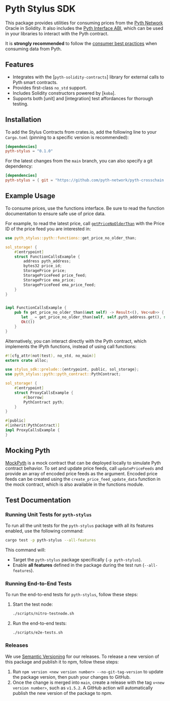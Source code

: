 # Pyth Stylus SDK

This package provides utilities for consuming prices from the [Pyth Network](https://pyth.network/) Oracle in Solidity. It also includes the [Pyth Interface ABI](./abis/IPyth.json), which can be used in your libraries to interact with the Pyth contract.

It is **strongly recommended** to follow the [consumer best practices](https://docs.pyth.network/documentation/pythnet-price-feeds/best-practices) when consuming data from Pyth.

## Features

- Integrates with the [`pyth-solidity-contracts`] library for external calls to Pyth smart contracts.
- Provides first-class `no_std` support.
- Includes Solidity constructors powered by [`koba`].
- Supports both [unit] and [integration] test affordances for thorough testing.

## Installation

To add the Stylus Contracts from crates.io, add the following line to your `Cargo.toml` (pinning to a specific version is recommended):

```toml
[dependencies]
pyth-stylus = "0.1.0"
```

For the latest changes from the `main` branch, you can also specify a git dependency:

```toml
[dependencies]
pyth-stylus = { git = "https://github.com/pyth-network/pyth-crosschain.git" }
```

## Example Usage

To consume prices, use the functions interface. Be sure to read the function documentation to ensure safe use of price data.

For example, to read the latest price, call [`getPriceNoOlderThan`](https://github.com/pyth-network/pyth-crosschain/blob/stylus-sdk/target_chains/ethereum/sdk/stylus/contracts/src/pyth/functions.rs) with the Price ID of the price feed you are interested in:

```rust
use pyth_stylus::pyth::functions::get_price_no_older_than;

sol_storage! {
    #[entrypoint]
    struct FunctionCallsExample {
        address pyth_address;
        bytes32 price_id;
        StoragePrice price;
        StoragePriceFeed price_feed;
        StoragePrice ema_price;
        StoragePriceFeed ema_price_feed;
    }
}


impl FunctionCallsExample {
    pub fn get_price_no_older_than(&mut self) -> Result<(), Vec<u8>> {
       let _ = get_price_no_older_than(self, self.pyth_address.get(), self.price_id.get(), U256::from(1000))?;
       Ok(())
    }
}
```

Alternatively, you can interact directly with the Pyth contract, which implements the IPyth functions, instead of using call functions:

```rust
#![cfg_attr(not(test), no_std, no_main)]
extern crate alloc;

use stylus_sdk::prelude::{entrypoint, public, sol_storage};
use pyth_stylus::pyth::pyth_contract::PythContract;

sol_storage! {
    #[entrypoint]
    struct ProxyCallsExample {
        #[borrow]
        PythContract pyth;
    }
}

#[public]
#[inherit(PythContract)]
impl ProxyCallsExample {
}
```

## Mocking Pyth

[MockPyth](./mock.rs) is a mock contract that can be deployed locally to simulate Pyth contract behavior. To set and update price feeds, call `updatePriceFeeds` and provide an array of encoded price feeds as the argument. Encoded price feeds can be created using the `create_price_feed_update_data` function in the mock contract, which is also available in the functions module.


## Test Documentation

### Running Unit Tests for `pyth-stylus`

To run all the unit tests for the `pyth-stylus` package with all its features enabled, use the following command:

```bash
cargo test -p pyth-stylus --all-features
```

This command will:
- Target the `pyth-stylus` package specifically (`-p pyth-stylus`).
- Enable **all features** defined in the package during the test run (`--all-features`).


### Running End-to-End Tests

To run the end-to-end tests for `pyth-stylus`, follow these steps:

1. Start the test node:

   ```bash
   ./scripts/nitro-testnode.sh
   ```

2. Run the end-to-end tests:
   ```
   ./scripts/e2e-tests.sh
   ```


### Releases

We use [Semantic Versioning](https://semver.org/) for our releases. To release a new version of this package and publish it to npm, follow these steps:

1. Run `npm version <new version number> --no-git-tag-version` to update the package version, then push your changes to GitHub.
2. Once the change is merged into `main`, create a release with the tag `v<new version number>`, such as `v1.5.2`. A GitHub action will automatically publish the new version of the package to npm.
